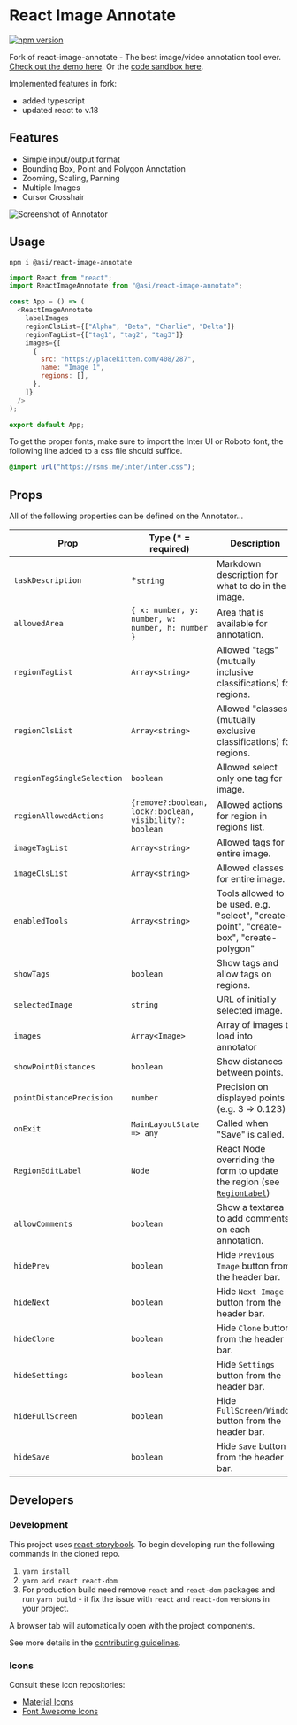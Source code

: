 # React Image Annotate

[![npm version](https://img.shields.io/npm/v/@asi/react-image-annotate.svg)](https://www.npmjs.com/package/@asi/react-image-annotate)

Fork of react-image-annotate - The best image/video annotation tool
ever. [Check out the demo here](https://universaldatatool.github.io/react-image-annotate/). Or
the [code sandbox here](https://codesandbox.io/s/react-image-annotate-example-38tsc?file=/src/App.js:0-403).

Implemented features in fork:

- added typescript
- updated react to v.18

## Features

- Simple input/output format
- Bounding Box, Point and Polygon Annotation
- Zooming, Scaling, Panning
- Multiple Images
- Cursor Crosshair

![Screenshot of Annotator](https://user-images.githubusercontent.com/1910070/51199716-83c72080-18c5-11e9-837c-c3a89c8caef4.png)

## Usage

`npm i @asi/react-image-annotate`

```javascript
import React from "react";
import ReactImageAnnotate from "@asi/react-image-annotate";

const App = () => (
  <ReactImageAnnotate
    labelImages
    regionClsList={["Alpha", "Beta", "Charlie", "Delta"]}
    regionTagList={["tag1", "tag2", "tag3"]}
    images={[
      {
        src: "https://placekitten.com/408/287",
        name: "Image 1",
        regions: [],
      },
    ]}
  />
);

export default App;
```

To get the proper fonts, make sure to import the Inter UI or Roboto font, the
following line added to a css file should suffice.

```css
@import url("https://rsms.me/inter/inter.css");
```

## Props

All of the following properties can be defined on the Annotator...

| Prop                       | Type (\* = required)                                    | Description                                                                                                                                                   | Default       |
| -------------------------- | ------------------------------------------------------- | ------------------------------------------------------------------------------------------------------------------------------------------------------------- | ------------- |
| `taskDescription`          | \*`string`                                              | Markdown description for what to do in the image.                                                                                                             |               |
| `allowedArea`              | `{ x: number, y: number, w: number, h: number }`        | Area that is available for annotation.                                                                                                                        | Entire image. |
| `regionTagList`            | `Array<string>`                                         | Allowed "tags" (mutually inclusive classifications) for regions.                                                                                              |               |
| `regionClsList`            | `Array<string>`                                         | Allowed "classes" (mutually exclusive classifications) for regions.                                                                                           |               |
| `regionTagSingleSelection` | `boolean`                                               | Allowed select only one tag for image.                                                                                                                        |               |
| `regionAllowedActions`     | `{remove?:boolean, lock?:boolean, visibility?: boolean` | Allowed actions for region in regions list.                                                                                                                   | Everything.   |
| `imageTagList`             | `Array<string>`                                         | Allowed tags for entire image.                                                                                                                                |               |
| `imageClsList`             | `Array<string>`                                         | Allowed classes for entire image.                                                                                                                             |               |
| `enabledTools`             | `Array<string>`                                         | Tools allowed to be used. e.g. "select", "create-point", "create-box", "create-polygon"                                                                       | Everything.   |
| `showTags`                 | `boolean`                                               | Show tags and allow tags on regions.                                                                                                                          | `true`        |
| `selectedImage`            | `string`                                                | URL of initially selected image.                                                                                                                              |               |
| `images`                   | `Array<Image>`                                          | Array of images to load into annotator                                                                                                                        |               |
| `showPointDistances`       | `boolean`                                               | Show distances between points.                                                                                                                                | `false`       |
| `pointDistancePrecision`   | `number`                                                | Precision on displayed points (e.g. 3 => 0.123)                                                                                                               |               |
| `onExit`                   | `MainLayoutState => any`                                | Called when "Save" is called.                                                                                                                                 |               |
| `RegionEditLabel`          | `Node`                                                  | React Node overriding the form to update the region (see [`RegionLabel`](https://github.com/waoai/react-image-annotate/blob/master/src/RegionLabel/index.js)) |               |
| `allowComments`            | `boolean`                                               | Show a textarea to add comments on each annotation.                                                                                                           | `false`       |
| `hidePrev`                 | `boolean`                                               | Hide `Previous Image` button from the header bar.                                                                                                             | `false`       |
| `hideNext`                 | `boolean`                                               | Hide `Next Image` button from the header bar.                                                                                                                 | `false`       |
| `hideClone`                | `boolean`                                               | Hide `Clone` button from the header bar.                                                                                                                      | `false`       |
| `hideSettings`             | `boolean`                                               | Hide `Settings` button from the header bar.                                                                                                                   | `false`       |
| `hideFullScreen`           | `boolean`                                               | Hide `FullScreen/Window` button from the header bar.                                                                                                          | `false`       |
| `hideSave`                 | `boolean`                                               | Hide `Save` button from the header bar.                                                                                                                       | `false`       |

## Developers

### Development

This project uses [react-storybook](https://storybook.js.org/). To begin developing run the following commands in the
cloned repo.

1. `yarn install`
2. `yarn add react react-dom`
3. For production build need remove `react` and `react-dom` packages and
   run `yarn build` - it fix the issue with `react` and `react-dom` versions in your project.

A browser tab will automatically open with the project components.

See more details in
the [contributing guidelines](https://github.com/waoai/react-image-annotate/wiki/Setup-for-Development).

### Icons

Consult these icon repositories:

- [Material Icons](https://material.io/tools/icons/)
- [Font Awesome Icons](https://fontawesome.com/icons?d=gallery&m=free)
